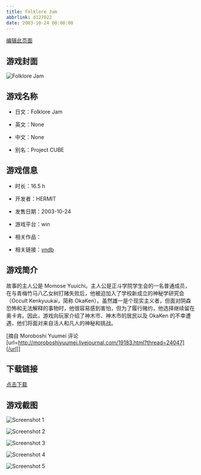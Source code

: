 ```yaml
---
title: Folklore Jam
abbrlink: d127022
date: 2003-10-24 00:00:00
---
```

[编辑此页面](https://github.com/ACG-3/ADV3-source/blob/main/source/_posts/games/Folklore%20Jam.md)

## 游戏封面

![Folklore Jam](https://pan.timero.xyz/d/onedrive/img_lib_001/Folklore%20Jam_cover.avif)


## 游戏名称

- 日文：Folklore Jam
- 英文：None
- 中文：None

- 别名：Project CUBE


## 游戏信息

- 时长：16.5 h
- 开发者：HERMIT
- 发售日期：2003-10-24
- 游戏平台：win
- 相关作品：

- 相关链接：[vndb](https://vndb.org/v1455)


## 游戏简介

故事的主人公是 Momose Yuuichi。主人公是正斗学院学生会的一名普通成员，在与青梅竹马八乙女树打赌失败后，他被迫加入了学校新成立的神秘学研究会（Occult Kenkyuukai，简称 OkaKen）。虽然雄一是个现实主义者，但面对阴森恐怖和无法解释的事物时，他很容易感到害怕，但为了履行赌约，他选择继续留在奥卡肯。因此，游戏向玩家介绍了神木市、神木市的居民以及 OkaKen 的不幸遭遇，他们将面对来自活人和凡人的神秘和挑战。

[摘自 Moroboshi Yuumei 评论[url=http://moroboshiyuumei.livejournal.com/19183.html?thread=24047][/url]]


## 下载链接

[点击下载](https://pan.timero.xyz/onedrive/adv_lib_001/Folklore%20Jam)


## 游戏截图


![Screenshot 1](https://pan.timero.xyz/d/onedrive/img_lib_001/Folklore%20Jam_Screenshot_1.avif)

![Screenshot 2](https://pan.timero.xyz/d/onedrive/img_lib_001/Folklore%20Jam_Screenshot_2.avif)

![Screenshot 3](https://pan.timero.xyz/d/onedrive/img_lib_001/Folklore%20Jam_Screenshot_3.avif)

![Screenshot 4](https://pan.timero.xyz/d/onedrive/img_lib_001/Folklore%20Jam_Screenshot_4.avif)

![Screenshot 5](https://pan.timero.xyz/d/onedrive/img_lib_001/Folklore%20Jam_Screenshot_5.avif)

